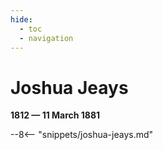 ```yaml
---
hide:
  - toc
  - navigation 
---
```


# Joshua Jeays

**1812 — 11 March 1881**

--8<-- "snippets/joshua-jeays.md"
